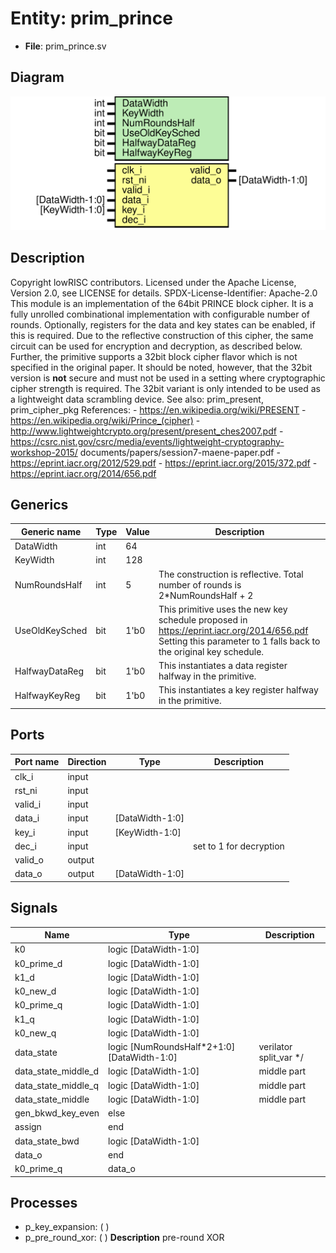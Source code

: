 # Entity: prim_prince

- **File**: prim_prince.sv
## Diagram

![Diagram](prim_prince.svg "Diagram")
## Description

Copyright lowRISC contributors.
 Licensed under the Apache License, Version 2.0, see LICENSE for details.
 SPDX-License-Identifier: Apache-2.0
 This module is an implementation of the 64bit PRINCE block cipher. It is a fully unrolled
 combinational implementation with configurable number of rounds. Optionally, registers for the
 data and key states can be enabled, if this is required. Due to the reflective construction of
 this cipher, the same circuit can be used for encryption and decryption, as described below.
 Further, the primitive supports a 32bit block cipher flavor which is not specified in the
 original paper. It should be noted, however, that the 32bit version is **not** secure and must
 not be used in a setting where cryptographic cipher strength is required. The 32bit variant is
 only intended to be used as a lightweight data scrambling device.
 See also: prim_present, prim_cipher_pkg
 References: - https://en.wikipedia.org/wiki/PRESENT
             - https://en.wikipedia.org/wiki/Prince_(cipher)
             - http://www.lightweightcrypto.org/present/present_ches2007.pdf
             - https://csrc.nist.gov/csrc/media/events/lightweight-cryptography-workshop-2015/
               documents/papers/session7-maene-paper.pdf
             - https://eprint.iacr.org/2012/529.pdf
             - https://eprint.iacr.org/2015/372.pdf
             - https://eprint.iacr.org/2014/656.pdf
 
## Generics

| Generic name   | Type | Value | Description                                                                                                                                                     |
| -------------- | ---- | ----- | --------------------------------------------------------------------------------------------------------------------------------------------------------------- |
| DataWidth      | int  | 64    |                                                                                                                                                                 |
| KeyWidth       | int  | 128   |                                                                                                                                                                 |
| NumRoundsHalf  | int  | 5     | The construction is reflective. Total number of rounds is 2*NumRoundsHalf + 2                                                                                   |
| UseOldKeySched | bit  | 1'b0  | This primitive uses the new key schedule proposed in https://eprint.iacr.org/2014/656.pdf Setting this parameter to 1 falls back to the original key schedule.  |
| HalfwayDataReg | bit  | 1'b0  | This instantiates a data register halfway in the primitive.                                                                                                     |
| HalfwayKeyReg  | bit  | 1'b0  | This instantiates a key register halfway in the primitive.                                                                                                      |
## Ports

| Port name | Direction | Type            | Description             |
| --------- | --------- | --------------- | ----------------------- |
| clk_i     | input     |                 |                         |
| rst_ni    | input     |                 |                         |
| valid_i   | input     |                 |                         |
| data_i    | input     | [DataWidth-1:0] |                         |
| key_i     | input     | [KeyWidth-1:0]  |                         |
| dec_i     | input     |                 | set to 1 for decryption |
| valid_o   | output    |                 |                         |
| data_o    | output    | [DataWidth-1:0] |                         |
## Signals

| Name                | Type                                       | Description            |
| ------------------- | ------------------------------------------ | ---------------------- |
| k0                  | logic [DataWidth-1:0]                      |                        |
| k0_prime_d          | logic [DataWidth-1:0]                      |                        |
| k1_d                | logic [DataWidth-1:0]                      |                        |
| k0_new_d            | logic [DataWidth-1:0]                      |                        |
| k0_prime_q          | logic [DataWidth-1:0]                      |                        |
| k1_q                | logic [DataWidth-1:0]                      |                        |
| k0_new_q            | logic [DataWidth-1:0]                      |                        |
| data_state          | logic [NumRoundsHalf*2+1:0][DataWidth-1:0] | verilator split_var */ |
| data_state_middle_d | logic [DataWidth-1:0]                      | middle part            |
| data_state_middle_q | logic [DataWidth-1:0]                      | middle part            |
| data_state_middle   | logic [DataWidth-1:0]                      | middle part            |
| gen_bkwd_key_even   | else                                       |                        |
| assign              | end                                        |                        |
| data_state_bwd      | logic [DataWidth-1:0]                      |                        |
| data_o              | end                                        |                        |
| k0_prime_q          | data_o                                     |                        |
## Processes
- p_key_expansion: (  )
- p_pre_round_xor: (  )
**Description**
pre-round XOR

